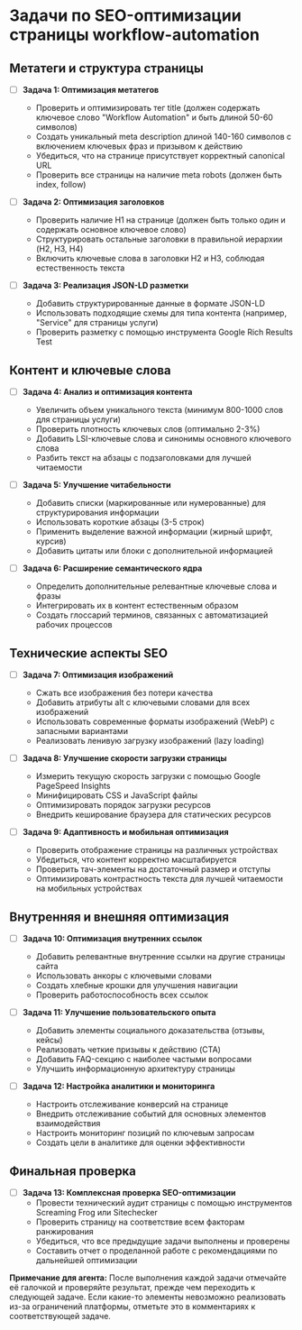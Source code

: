 # Задачи по SEO-оптимизации страницы workflow-automation

## Метатеги и структура страницы

- [ ] **Задача 1: Оптимизация метатегов**
  - Проверить и оптимизировать тег title (должен содержать ключевое слово "Workflow Automation" и быть длиной 50-60 символов)
  - Создать уникальный meta description длиной 140-160 символов с включением ключевых фраз и призывом к действию
  - Убедиться, что на странице присутствует корректный canonical URL
  - Проверить все страницы на наличие meta robots (должен быть index, follow)

- [ ] **Задача 2: Оптимизация заголовков**
  - Проверить наличие H1 на странице (должен быть только один и содержать основное ключевое слово)
  - Структурировать остальные заголовки в правильной иерархии (H2, H3, H4)
  - Включить ключевые слова в заголовки H2 и H3, соблюдая естественность текста

- [ ] **Задача 3: Реализация JSON-LD разметки**
  - Добавить структурированные данные в формате JSON-LD
  - Использовать подходящие схемы для типа контента (например, "Service" для страницы услуги)
  - Проверить разметку с помощью инструмента Google Rich Results Test

## Контент и ключевые слова

- [ ] **Задача 4: Анализ и оптимизация контента**
  - Увеличить объем уникального текста (минимум 800-1000 слов для страницы услуги)
  - Проверить плотность ключевых слов (оптимально 2-3%)
  - Добавить LSI-ключевые слова и синонимы основного ключевого слова
  - Разбить текст на абзацы с подзаголовками для лучшей читаемости

- [ ] **Задача 5: Улучшение читабельности**
  - Добавить списки (маркированные или нумерованные) для структурирования информации
  - Использовать короткие абзацы (3-5 строк)
  - Применить выделение важной информации (жирный шрифт, курсив)
  - Добавить цитаты или блоки с дополнительной информацией

- [ ] **Задача 6: Расширение семантического ядра**
  - Определить дополнительные релевантные ключевые слова и фразы
  - Интегрировать их в контент естественным образом
  - Создать глоссарий терминов, связанных с автоматизацией рабочих процессов

## Технические аспекты SEO

- [ ] **Задача 7: Оптимизация изображений**
  - Сжать все изображения без потери качества
  - Добавить атрибуты alt с ключевыми словами для всех изображений
  - Использовать современные форматы изображений (WebP) с запасными вариантами
  - Реализовать ленивую загрузку изображений (lazy loading)

- [ ] **Задача 8: Улучшение скорости загрузки страницы**
  - Измерить текущую скорость загрузки с помощью Google PageSpeed Insights
  - Минифицировать CSS и JavaScript файлы
  - Оптимизировать порядок загрузки ресурсов
  - Внедрить кеширование браузера для статических ресурсов

- [ ] **Задача 9: Адаптивность и мобильная оптимизация**
  - Проверить отображение страницы на различных устройствах
  - Убедиться, что контент корректно масштабируется
  - Проверить тач-элементы на достаточный размер и отступы
  - Оптимизировать контрастность текста для лучшей читаемости на мобильных устройствах

## Внутренняя и внешняя оптимизация

- [ ] **Задача 10: Оптимизация внутренних ссылок**
  - Добавить релевантные внутренние ссылки на другие страницы сайта
  - Использовать анкоры с ключевыми словами
  - Создать хлебные крошки для улучшения навигации
  - Проверить работоспособность всех ссылок

- [ ] **Задача 11: Улучшение пользовательского опыта**
  - Добавить элементы социального доказательства (отзывы, кейсы)
  - Реализовать четкие призывы к действию (CTA)
  - Добавить FAQ-секцию с наиболее частыми вопросами
  - Улучшить информационную архитектуру страницы

- [ ] **Задача 12: Настройка аналитики и мониторинга**
  - Настроить отслеживание конверсий на странице
  - Внедрить отслеживание событий для основных элементов взаимодействия
  - Настроить мониторинг позиций по ключевым запросам
  - Создать цели в аналитике для оценки эффективности

## Финальная проверка

- [ ] **Задача 13: Комплексная проверка SEO-оптимизации**
  - Провести технический аудит страницы с помощью инструментов Screaming Frog или Sitechecker
  - Проверить страницу на соответствие всем факторам ранжирования
  - Убедиться, что все предыдущие задачи выполнены и проверены
  - Составить отчет о проделанной работе с рекомендациями по дальнейшей оптимизации

**Примечание для агента:** После выполнения каждой задачи отмечайте её галочкой и проверяйте результат, прежде чем переходить к следующей задаче. Если какие-то элементы невозможно реализовать из-за ограничений платформы, отметьте это в комментариях к соответствующей задаче.
